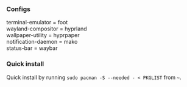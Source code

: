### Configs
terminal-emulator = foot  
wayland-compositor = hyprland  
wallpaper-utility = hyprpaper  
notification-daemon = mako  
status-bar = waybar

### Quick install
Quick install by running `sudo pacman -S --needed - < PKGLIST` from `~`.
